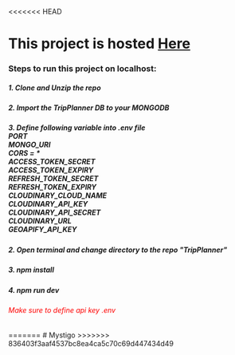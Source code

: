 <<<<<<< HEAD
<h1>This project is hosted <a href="https://tripplanner-7d1l.onrender.com">Here</a></h1>

<h3>Steps to run this project on localhost:</h3>

<h5>1. Clone and Unzip the repo</h5>
<h5>2. Import the TripPlanner DB to your MONGODB</h5>
<h5>3. Define following variable into .env file<br>
PORT<br>
MONGO_URI<br>
CORS = *<br>
ACCESS_TOKEN_SECRET<br>
ACCESS_TOKEN_EXPIRY<br>
REFRESH_TOKEN_SECRET<br>
REFRESH_TOKEN_EXPIRY<br>
CLOUDINARY_CLOUD_NAME<br>
CLOUDINARY_API_KEY<br>
CLOUDINARY_API_SECRET<br>
CLOUDINARY_URL<br>
GEOAPIFY_API_KEY<br>
</h5>
<h5>2. Open terminal and change directory to the repo "TripPlanner"</h5>
<h5>3. npm install</h5>
<h5>4. npm run dev</h5>

<h6 style="color:red;">Make sure to define api key .env</h6>
=======
# Mystigo
>>>>>>> 836403f3aaf4537bc8ea4ca5c70c69d447434d49

